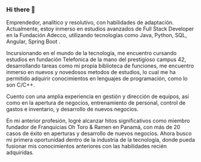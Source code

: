 ### Hi there 👋
Emprendedor, analítico y resolutivo, con habilidades de adaptación. Actualmente, estoy inmerso en estudios avanzados de Full Stack Developer en la Fundación Adecco, utilizando tecnologías como Java, Python, SQL, Angular, Spring Boot .

Incursionando en el mundo de la tecnología, me encuentro cursando estudios en fundación Telefonica de la mano del prestigioso campus 42, desarrollando tareas como mi propia biblioteca de funciones, me encuentro inmerso en nuevos y novedosos metodos de estudios, lo cual me ha permitido adquirir conocimientos en lenguajes de programación, como lo son C/C++.

Cuento con una amplia experiencia en gestión y dirección de equipos, así como en la apertura de negocios, entrenamiento de personal, control de gastos e inventario, y desarrollo de nuevos negocios.

En mi anterior profesión, logré alcanzar hitos significativos como miembro fundador de Franquicias Oh Toro & Ramen en Panamá, con más de 20 casos de éxito en aperturas y desarrollo de nuevos negocios. Ahora busco mi primera oportunidad dentro de la industria de la tecnología, donde pueda fusionar mis conocimientos anteriores con las habilidades recién adquiridas.
<!--
**JehielL/jehielL** is a ✨ _special_ ✨ repository because its `README.md` (this file) appears on your GitHub profile.

Here are some ideas to get you started:

- 🔭 I’m currently working on ...
- 🌱 I’m currently learning ...
- 👯 I’m looking to collaborate on ...
- 🤔 I’m looking for help with ...
- 💬 Ask me about ...
- 📫 How to reach me: ...
- 😄 Pronouns: ...
- ⚡ Fun fact: ...
-->
